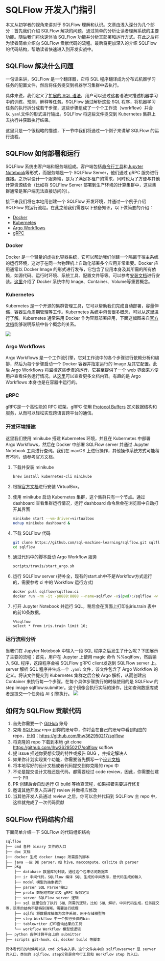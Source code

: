 # SQLFlow 开发入门指引

本文从初学者的视角来讲对于 SQLFlow 理解和认识。文章由浅入深分为几个部分：首先我们介绍 SQLFlow 解决的问题，通过简单的分析让读者理解系统的主要功能。随后我们将快速体验 SQLFlow 功能并分析其部署和运行方式。在此之后将为读者简单介绍向 SQLFlow 贡献代码的流程。最后将更加深入的介绍 SQLFlow 的代码结构，帮助读者快速进入到开发实战中。

## SQLFlow 解决什么问题
一句话来讲，SQLFlow 是一个翻译器，它将 SQL 程序翻译成为分布式机器学习任务的配置文件，然后将任务提交到机器学习集群中去执行。

具体来说，我们定义了[扩展的 SQL 语法](https://github.com/sql-machine-learning/sqlflow/blob/develop/doc/language_guide.md)，用户可以通过这套语法来描述机器学习中的训练、预测、解释等任务。SQLFlow 通过解析这些 SQL 程序，将机器学习任务的执行拆分成若干步骤，这些步骤组成了一个个工作流（workflow）并会以`.yaml`文件的形式进行输出。SQLFlow 将这些文件提交到 Kubernetes 集群上去执行并获取执行结果。

这里只是一个很粗略的描述，下一节中我们将通过一个例子来讲解 SQLFlow 的运行流程。

## SQLFlow 如何部署和运行
SQLFlow 系统由客户端和服务端组成。客户端包括[命令行工具](https://github.com/sql-machine-learning/sqlflow/blob/develop/doc/run/cli.md)和[Jupyter Notebook](https://github.com/sql-machine-learning/sqlflow/blob/develop/doc/quick_start.md)等形式，而服务端是一个 SQLFlow Server，他们通过 gRPC 服务进行连接。之所以设计一个服务端，是为了满足多租户的需求，同时也为了方便与其他计算资源结合（比如将 SQLFlow Server 部署到生产环境的计算集群中，这些集群通常是客户端无法直接访问的）。

接下来我们将在本地用创建一个 SQLFlow 开发环境，并通过一个例子介绍 SQLFlow 的运行流程。在此之前我们需要以下预备知识，以下做简要的介绍：
- [Docker](https://www.docker.com/)
- [Kubernetes](https://kubernetes.io/)
- [Argo Workflows](https://argoproj.github.io/)
- [gRPC](https://www.grpc.io/)

### Docker
Docker 是一个轻量的虚拟化容器系统，它可以帮助我们创建一个隔离于宿主系统的运行环境，这对于在同一台物理机上自动化部署多个应用非常重要。Docker 应用通常以 Docker Image 的形式进行发布，它包含了应用本身及其所需的所有依赖，如源代码、运行时环境、系统工具、配置文件等等。可以参考[安装文档](https://docs.docker.com/get-docker/)进行安装。[这里](https://docs.docker.com/get-started/overview/)介绍了 Docker 系统中的 Image、Container、Volume等重要概念。

### Kubernetes
Kubernetes 是一个开源的集群管理工具，它可以帮助我们完成自动部署，容量伸缩，容器生命周期管理等工作。Kubernetes 系统中包含很多概念，可以从[这里](https://kubernetes.io/docs/concepts/)进行了解。Kubernetes 通常采用 Docker 作为容器部署应用，下面这幅图来自[官方文档](https://kubernetes.io/docs/tutorials/kubernetes-basics/create-cluster/cluster-intro/)能够说明系统中各个概念的关系。

![](https://d33wubrfki0l68.cloudfront.net/152c845f25df8e69dd24dd7b0836a289747e258a/4a1d2/docs/tutorials/kubernetes-basics/public/images/module_02_first_app.svg)

### Argo Workflows
Argo Workflows 是一个工作流引擎，它对工作流中的各个步骤进行依赖分析和编排，然后为每个步骤启动一个 Docker 容器并指定运行的 Image 及其它配置。此后 Argo Workflows 将监控这些步骤的运行，它甚至提供了一个 web 界面来方便用户查看任务运行情况。从[这里](https://argoproj.github.io/docs/argo/readme.html)可以查看更多文档内容。有趣的是 Argo Workflows 本身也是在容器中运行的。

### gRPC
gRPC是一个高性能的 RPC 框架。gRPC 使用 [Protocol Buffers](https://developers.google.com/protocol-buffers) 定义数据结构和服务，从而可以轻松实现跨语言跨平台的通信。

### 开发环境搭建
这里我们使用 minikube 搭建 Kubernetes 环境，并且在 Kubernetes 中部署 Argo Workflows，然后在 Docker 中部署 SQLFlow server 并通过 Jupyter Notebook 工具进行查询。我们在 macOS 上进行操作，其他操作系统方式可能稍有不同，请参考官方文档。
1. 下载并安装 minikube 
    ```bash
    brew install kubernetes-cli minikube
    ```
1. 根据[官方文档](https://www.virtualbox.org/)进行安装 VirtualBox。

1. 使用 minikube 启动 Kubernetes 集群，这个集群只有一个节点。通过 dashboard 查看集群运行情况，运行 dashboard 命令后会在浏览器中自动打开其界面
    ```bash
    minikube start --vm-driver=virtualbox
    nohup minikube dashboard &
    ```
1. 下载 SQLFlow 代码
    ```bash
    git clone https://github.com/sql-machine-learning/sqlflow.git sqlflow
    cd sqlflow
    ```
1. 通过代码中的脚本启动 Argo Workflow 服务
    ```bash
    scripts/travis/start_argo.sh
    ```
1. 运行 SQLFlow server (待补全，现有的start.sh中不是Workflow方式运行的，需要参考 ci 中的 Workflow 运行方式)
    ```bash
    docker pull sqlflow/sqlflow:ci
    docker run -rm -it -p8888:8888 --name=sqlflow -v$(pwd):/sqlflow -w /sqlflow sqlflow/sqlflow:ci bash /start.sh all
    ```
1. 打开 Jupyter Notebook 并运行 SQL，稍后会在页面上打印出iris.train 表中的前10条数据。
    ```
    %%sqlfow
    select * from iris.train limit 10;
    ```

### 运行流程分析
当我们在 Jupyter Notebook 中输入一段 SQL 程序之后发生了什么呢？下图展示了主要的流程：首先，用户在 Jupyter 上使用 magic 命令 %%sqlflow，然后输入 SQL 程序，这段程序会被 SQLFlow gRPC client发送到 SQLFlow server 上。server 解析 SQL 程序并生成一个 `.yaml` 文件，该文件包含了 Argo Workflow 的定义。将该文件提交到 Kubernetes 集群之后会被 Argo 解析，从而创建出 Container 来执行每一个步骤。在每个具体步骤执行的时候使用的是 SQLFlow 的 step image sqlflow:submitter。这个镜像会执行实际的操作，比如查询数据库或者是提交一个任务给 AI 引擎执行。
![](./figures/develop_guide_workflow.png)

## 如何为 SQLFlow 贡献代码
1. 首先你需要一个 [GitHub](https://github.com/) 账号
1. 克隆 [SQLFlow](https://github.com/sql-machine-learning/sqlflow) repo 到你的账号中，你将会在自己的账号中看到相应的repo，比如：https://github.com/lhw362950217/sqlflow
1. 将克隆的 repo 下载到本地 git clone https://github.com/lhw362950217/sqlflow sqlflow
1. 提 issue 描述你要想实现的特性或报告 BUG ，并指定解决人
1. 如果你计划实现某个功能，你需要首先撰写一个[设计文档](https://github.com/sql-machine-learning/sqlflow/tree/develop/doc/design)
1. 将本地写好的设计文档或者代码提交到你克隆的 repo 中
1. 不论是提交设计文档还是代码，都需要经过 code review，因此，你需要创建一个 PR
1. PR 创建后会自动运行 CI build 等检查流程，如果报错需要进行修复
1. 邀请其他开发人员进行 review 并做相应修改
1. 当其他开发人员通过 review 之后，你可以合并代码到 SQLFlow 主 repo 中，这样就完成了一次代码贡献

## SQLFlow 代码结构介绍
下面简单介绍一下 SQLFlow 的代码组织结构
```
sqlflow
├── cmd 各种 binary 文件的入口
├── doc 文档
├── docker 生成 docker image 所需要的脚本
├── java 一些 DB parser，如 hive、maxcompute、calcite 的 parser
├── pkg
    ├── database 数据库的封装，通过这个包来访问数据库
    ├── ir 中间代码，SQLFlow 编译 SQL 生成的中间表示，是代码生成的输入
    ├── model 模型的抽象表示
    ├── parser SQL Parser接口
    ├── proto 数据结构定义及 gRPC 服务定义
    ├── server SQLFlow server 逻辑
    ├── sql 这里包含了执行 SQL 所需的逻辑，比如 SQL 解析，中间代码生成，任务提交等，该库的结构不是特别清晰，需要进行梳理
    ├── sqlfs 将数据库抽象为文件系统，用于存储模型等
    ├── step Workflow 中一个执行步骤的bin
    ├── tablewriter 打印查询结果的工具
    └── workflow Workflow 模型想逻辑
├── python 各种计算平台上的 submitter
├── scripts git-hook、ci、docker build 等脚本

具体看代码的时候可以从 cmd 文件夹入手，这个文件夹中的 sqlflowserver 是 server 的入口，类似的 sqlflow、step分别是命令行工具和 Workflow step 的入口。
```